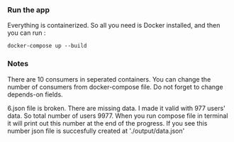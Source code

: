 ### Run the app

Everything is containerized. So all you need is Docker installed, and then you can run :

```
docker-compose up --build
```


### Notes

There are 10 consumers in seperated containers. You can change the number of consumers from docker-compose file. Do not forget to change depends-on fields.

6.json file is broken. There are missing data. I made it valid with 977 users' data. So total number of users 9977. When you run compose file in terminal it will print out this number at the end of the progress. If you see this number json file is succesfully created at './output/data.json'